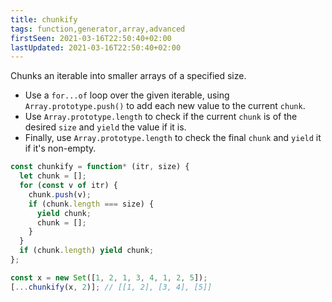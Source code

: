 ```yaml
---
title: chunkify
tags: function,generator,array,advanced
firstSeen: 2021-03-16T22:50:40+02:00
lastUpdated: 2021-03-16T22:50:40+02:00
---
```


Chunks an iterable into smaller arrays of a specified size.

- Use a `for...of` loop over the given iterable, using `Array.prototype.push()` to add each new value to the current `chunk`.
- Use `Array.prototype.length` to check if the current `chunk` is of the desired `size` and `yield` the value if it is.
- Finally, use `Array.prototype.length` to check the final `chunk` and `yield` it if it's non-empty.

```js
const chunkify = function* (itr, size) {
  let chunk = [];
  for (const v of itr) {
    chunk.push(v);
    if (chunk.length === size) {
      yield chunk;
      chunk = [];
    }
  }
  if (chunk.length) yield chunk;
};
```

```js
const x = new Set([1, 2, 1, 3, 4, 1, 2, 5]);
[...chunkify(x, 2)]; // [[1, 2], [3, 4], [5]]
```
